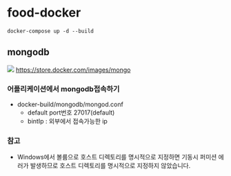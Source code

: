 # food-docker
```
docker-compose up -d --build
```
## mongodb
![](https://d1q6f0aelx0por.cloudfront.net/product-logos/56777183-336b-4c18-8bb9-187f71df6ec0-mongo.png)
https://store.docker.com/images/mongo

### 어플리케이션에서 mongodb접속하기 
- docker-build/mongodb/mongod.conf
  - default port번호 27017(default)
  - bintIp : 외부에서 접속가능한 ip 

### 참고
- Windows에서 볼륨으로 호스트 디렉토리를 명시적으로 지정하면 기동시 퍼미션 에러가 발생하므로 호스트 디렉토리를 명시적으로 지정하지 않았습니다.
